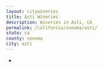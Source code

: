```yaml
---
layout: citywineries
title: Asti Wineries
description: Wineries in Asti, CA
permalink: /california/sonoma/asti/
state: ca
county: sonoma
city: asti
---
```

-

